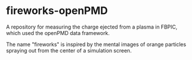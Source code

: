 # fireworks-openPMD
A repository for measuring the charge ejected from a plasma in FBPIC, which used the openPMD data framework.

The name "fireworks" is inspired by the mental images of orange particles spraying out from the center of a simulation screen.
